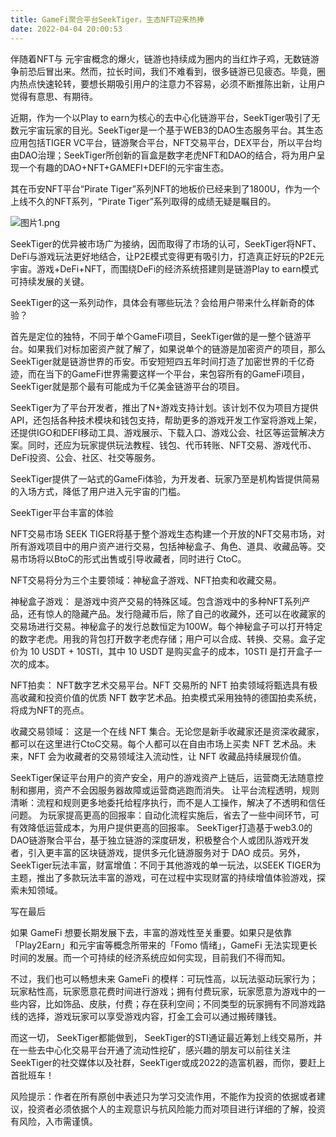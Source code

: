 ```yaml
---
title: GameFi聚合平台SeekTiger，生态NFT迎来热捧
date: 2022-04-04 20:00:53
---
```

伴随着NFT与 元宇宙概念的爆火，链游也持续成为圈内的当红炸子鸡，无数链游争前恐后冒出来。然而，拉长时间，我们不难看到，很多链游已见疲态。毕竟，圈内热点快速轮转，要想长期吸引用户的注意力不容易，必须不断推陈出新，让用户觉得有意思、有期待。



近期，作为一个以Play to earn为核心的去中心化链游平台，SeekTiger吸引了无数元宇宙玩家的目光。SeekTiger是一个基于WEB3的DAO生态服务平台。其生态应用包括TIGER VC平台，链游聚合平台，NFT交易平台，DEX平台，所以平台均由DAO治理；SeekTiger所创新的盲盒是数字老虎NFT和DAO的结合，将为用户呈现一个有趣的DAO+NFT+GAMEFI+DEFI的元宇宙生态。



其在币安NFT平台“Pirate Tiger”系列NFT的地板价已经来到了1800U，作为一个上线不久的NFT系列，“Pirate Tiger”系列取得的成绩无疑是瞩目的。


![图片1.png](https://smartsignature-img.oss-cn-hongkong.aliyuncs.com/article/2022/04/04/d37f936c12115d9608c1cd4196cbe7fc.png)


SeekTiger的优异被市场广为接纳，因而取得了市场的认可，SeekTiger将NFT、DeFi与游戏玩法更好地结合，让P2E模式变得更有吸引力，打造真正好玩的P2E元宇宙。游戏+DeFi+NFT，而围绕DeFi的经济系统搭建则是链游Play to earn模式可持续发展的关键。



SeekTiger的这一系列动作，具体会有哪些玩法？会给用户带来什么样新奇的体验？



首先是定位的独特，不同于单个GameFi项目，SeekTiger做的是一整个链游平台。如果我们对标加密资产就了解了，如果说单个的链游是加密资产的项目，那么SeekTiger就是链游世界的币安。币安短短四五年时间打造了加密世界的千亿奇迹，而在当下的GameFi世界需要这样一个平台，来包容所有的GameFi项目，SeekTiger就是那个最有可能成为千亿美金链游平台的项目。



SeekTiger为了平台开发者，推出了N+游戏支持计划。该计划不仅为项目方提供API，还包括各种技术模块和钱包支持，帮助更多的游戏开发工作室将游戏上架，还提供IGO和DEFI移动工具、游戏展示、下载入口、游戏公会、社区等运营解决方案。同时，还应为玩家提供玩法教程、钱包、代币转账、NFT交易、游戏代币、DeFi投资、公会、社区、社交等服务。



SeekTiger提供了一站式的GameFi体验，为开发者、玩家乃至是机构皆提供简易的入场方式，降低了用户进入元宇宙的门槛。





SeekTiger平台丰富的体验

NFT交易市场 SEEK TIGER将基于整个游戏生态构建一个开放的NFT交易市场，对所有游戏项目中的用户资产进行交易，包括神秘盒子、角色、道具、收藏品等。交易市场将以BtoC的形式出售或引导收藏者，同时进行 CtoC。 

NFT交易将分为三个主要领域：神秘盒子游戏、NFT拍卖和收藏交易。 

神秘盒子游戏： 是游戏中资产交易的特殊区域。包含游戏中的多种NFT系列产品，还有惊人的隐藏产品。发行隐藏币后，除了自己的收藏外，还可以在收藏家的交易场进行交易。神秘盒子的发行总数恒定为100W。每个神秘盒子可以打开特定的数字老虎。用我的背包打开数字老虎存储；用户可以合成、转换、交易。盒子定价为 10 USDT + 10STI，其中 10 USDT 是购买盒子的成本，10STI 是打开盒子一次的成本。

NFT拍卖： NFT数字艺术交易平台。NFT 交易所的 NFT 拍卖领域将甄选具有极高收藏和投资价值的优质 NFT 数字艺术品。拍卖模式采用独特的德国拍卖系统，将成为NFT的亮点。 

收藏交易领域： 这是一个在线 NFT 集合。无论您是新手收藏家还是资深收藏家，都可以在这里进行CtoC交易。每个人都可以在自由市场上买卖 NFT 艺术品。未来，NFT 会为收藏者的交易领域注入流动性，让 NFT 收藏品持续展现价值。

SeekTiger保证平台用户的资产安全，用户的游戏资产上链后，运营商无法随意控制和挪用，资产不会因服务器故障或运营商逃跑而消失。 让平台流程透明，规则清晰：流程和规则更多地委托给程序执行，而不是人工操作，解决了不透明和信任问题。 为玩家提高更高的回报率：自动化流程实施后，省去了一些中间环节，可有效降低运营成本，为用户提供更高的回报率。 SeekTiger打造基于web3.0的DAO链游聚合平台，基于独立链游的深度研发，积极整合个人或团队游戏开发者，引入更丰富的区块链游戏，提供多元化链游服务对于 DAO 成员。另外，  SeekTiger玩法丰富，财富增值：不同于其他游戏的单一玩法，以SEEK TIGER为主题，推出了多款玩法丰富的游戏，可在过程中实现财富的持续增值体验游戏，探索未知领域。 



写在最后

如果 GameFi 想要长期发展下去，丰富的游戏性至关重要。如果只是依靠「Play2Earn」和元宇宙等概念所带来的「Fomo 情绪」，GameFi 无法实现更长时间的发展。而一个可持续的经济系统应如何实现，目前我们不得而知。

不过，我们也可以畅想未来 GameFi 的模样：可玩性高，以玩法驱动玩家行为；玩家粘性高，玩家愿意花费时间进行游戏；拥有付费玩家，玩家愿意为游戏中的一些内容，比如饰品、皮肤，付费；存在获利空间；不同类型的玩家拥有不同游戏路线的选择，游戏玩家可以享受游戏内容，打金工会可以通过搬砖赚钱。

而这一切， SeekTiger都能做到， SeekTiger的STI通证最近筹划上线交易所，并在一些去中心化交易平台开通了流动性挖矿，感兴趣的朋友可以前往关注SeekTiger的社交媒体以及社群，SeekTiger或成2022的造富机器，而你，要赶上首批班车！



风险提示：作者在所有原创中表述只为学习交流作用，不能作为投资的依据或者建议，投资者必须依据个人的主观意识与抗风险能力而对项目进行详细的了解，投资有风险，入市需谨慎。

